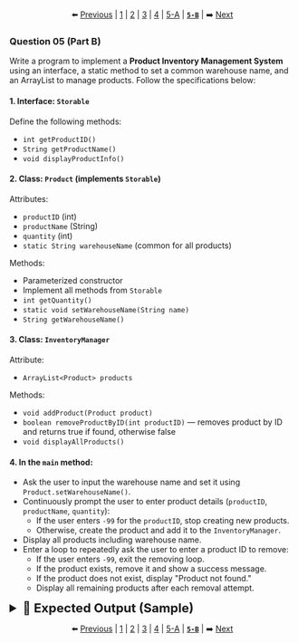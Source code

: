 <div align="center">

⬅️ [Previous](5-A.md) | [1](1.md) | [2](2.md) | [3](3.md) | [4](4.md) | [5-A](5-A.md) | [**`5-B`**](5-B.md) | ➡️ [Next](1.md)

</div>

### Question 05 (Part B)

Write a program to implement a **Product Inventory Management System** using an interface, a static method to set a common warehouse name, and an ArrayList to manage products. Follow the specifications below:

#### 1. Interface: `Storable`

Define the following methods:

* `int getProductID()`
* `String getProductName()`
* `void displayProductInfo()`

#### 2. Class: `Product` (implements `Storable`)

Attributes:

* `productID` (int)
* `productName` (String)
* `quantity` (int)
* `static String warehouseName` (common for all products)

Methods:

* Parameterized constructor
* Implement all methods from `Storable`
* `int getQuantity()`
* `static void setWarehouseName(String name)`
* `String getWarehouseName()`

#### 3. Class: `InventoryManager`

Attribute:

* `ArrayList<Product> products`

Methods:

* `void addProduct(Product product)`
* `boolean removeProductByID(int productID)` — removes product by ID and returns true if found, otherwise false
* `void displayAllProducts()`

#### 4. In the `main` method:

* Ask the user to input the warehouse name and set it using `Product.setWarehouseName()`.
* Continuously prompt the user to enter product details (`productID`, `productName`, `quantity`):
    - If the user enters `-99` for the `productID`, stop creating new products.
    - Otherwise, create the product and add it to the `InventoryManager`.
* Display all products including warehouse name.
* Enter a loop to repeatedly ask the user to enter a product ID to remove:
    - If the user enters `-99`, exit the removing loop.
    - If the product exists, remove it and show a success message.
    - If the product does not exist, display "Product not found."
    - Display all remaining products after each removal attempt.

<details>
  <summary style="font-size:22px; font-weight:bold">🌟 Expected Output (Sample)</summary>

```yaml
Enter warehouse name: Central Warehouse

Enter product details:
  Product ID: 101
  Product Name: Laptop
  Quantity: 5

Enter product details:
  Product ID: 102
  Product Name: Mouse
  Quantity: 20

Enter product details:
  Product ID: 103
  Product Name: Monitor
  Quantity: 10

Enter product details:
  Product ID: -99

All Products:
Product ID: 101
Product Name: Laptop
Quantity: 5
Warehouse: Central Warehouse
-----------------------------
Product ID: 102
Product Name: Mouse
Quantity: 20
Warehouse: Central Warehouse
-----------------------------
Product ID: 103
Product Name: Monitor
Quantity: 10
Warehouse: Central Warehouse
-----------------------------

Enter Product ID to remove (or -99 to stop): 102
Product removed successfully.

Remaining Products:
Product ID: 101
Product Name: Laptop
Quantity: 5
Warehouse: Central Warehouse
-----------------------------
Product ID: 103
Product Name: Monitor
Quantity: 10
Warehouse: Central Warehouse
-----------------------------

Enter Product ID to remove (or -99 to stop): 999
Product not found.

Remaining Products:
Product ID: 101
Product Name: Laptop
Quantity: 5
Warehouse: Central Warehouse
-----------------------------
Product ID: 103
Product Name: Monitor
Quantity: 10
Warehouse: Central Warehouse
-----------------------------

Enter Product ID to remove (or -99 to stop): -99

Final Products:
Product ID: 101
Product Name: Laptop
Quantity: 5
Warehouse: Central Warehouse
-----------------------------
Product ID: 103
Product Name: Monitor
Quantity: 10
Warehouse: Central Warehouse
-----------------------------
```
</details>

<div align="center">

⬅️ [Previous](5-A.md) | [1](1.md) | [2](2.md) | [3](3.md) | [4](4.md) | [5-A](5-A.md) | [**`5-B`**](5-B.md) | ➡️ [Next](1.md)

</div>